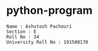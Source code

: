 # python-program
```
Name : Ashutosh Pachouri
Section : E
Roll No : 34
University Roll No : 191500170
```
